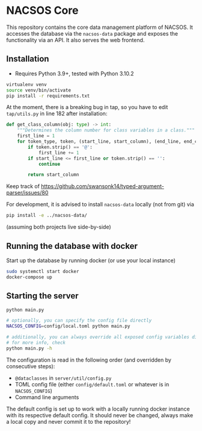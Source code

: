 # NACSOS Core
This repository contains the core data management platform of NACSOS.
It accesses the database via the `nacsos-data` package and exposes the functionality via an API.
It also serves the web frontend.

## Installation
- Requires Python 3.9+, tested with Python 3.10.2

```bash
virtualenv venv
source venv/bin/activate
pip install -r requirements.txt
``` 

At the moment, there is a breaking bug in tap, so you have to edit `tap/utils.py` in line 182 after installation:
```python
def get_class_column(obj: type) -> int:
    """Determines the column number for class variables in a class."""
    first_line = 1
    for token_type, token, (start_line, start_column), (end_line, end_column), line in tokenize_source(obj):
        if token.strip() == '@':
            first_line += 1
        if start_line <= first_line or token.strip() == '':
            continue

        return start_column
```
Keep track of https://github.com/swansonk14/typed-argument-parser/issues/80

For development, it is advised to install `nacsos-data` locally (not from git) via
```bash
pip install -e ../nacsos-data/
```
(assuming both projects live side-by-side)

## Running the database with docker
Start up the database by running docker (or use your local instance)
```bash
sudo systemctl start docker
docker-compose up
```

## Starting the server
```bash
python main.py

# optionally, you can specify the config file directly
NACSOS_CONFIG=config/local.toml python main.py

# additionally, you can always override all exposed config variables directly
# for more info, check
python main.py -h
```

The configuration is read in the following order (and overridden by consecutive steps):
- `@dataclasses` in `server/util/config.py`
- TOML config file (either `config/default.toml` or whatever is in `NACSOS_CONFIG`)
- Command line arguments

The default config is set up to work with a locally running docker instance with its respective default config.
It should never be changed, always make a local copy and never commit it to the repository!